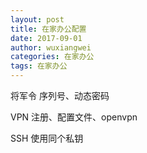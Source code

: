 ```yaml
---
layout: post
title: 在家办公配置
date: 2017-09-01
author: wuxiangwei
categories: 在家办公
tags: 在家办公
---
```


将军令
序列号、动态密码

VPN
注册、配置文件、openvpn

SSH
使用同个私钥

